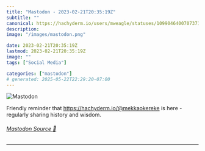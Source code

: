 ```yaml
---
title: "Mastodon - 2023-02-21T20:35:19Z"
subtitle: ""
canonical: https://hachyderm.io/users/mweagle/statuses/109904640070737166
description:
image: "/images/mastodon.png"

date: 2023-02-21T20:35:19Z
lastmod: 2023-02-21T20:35:19Z
image: ""
tags: ["Social Media"]

categories: ["mastodon"]
# generated: 2025-05-22T22:29:20-07:00
---
```

![Mastodon](/images/mastodon.png)

<p>Friendly reminder that <a href="https://hachyderm.io/@mekkaokereke" target="_blank" rel="nofollow noopener noreferrer" translate="no"><span class="invisible">https://</span><span class="">hachyderm.io/@mekkaokereke</span><span class="invisible"></span></a> is here - regularly sharing history and wisdom.</p>


###### [Mastodon Source 🐘](https://hachyderm.io/@mweagle/109904640070737166)

___
